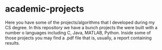# academic-projects
Here you have some of the projects/algorithms that I developed during my CS degree. In this repository we have a bunch projects the were built with a number o languages including
C, Java, MATLAB, Python. Inside some of those projects you may find a .pdf file that is, usually, a report containing results.

